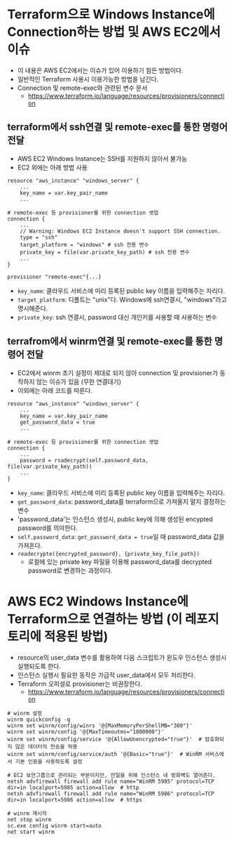# Terraform으로 Windows Instance에 Connection하는 방법 및 AWS EC2에서 이슈
- 이 내용은 AWS EC2에서는 이슈가 있어 이용하기 힘든 방법이다.
- 일반적인 Terraform 사용시 이용가능한 방법을 남긴다.
- Connection 및 remote-exec와 관련된 변수 문서
    - https://www.terraform.io/language/resources/provisioners/connection

## terraform에서 ssh연결 및 remote-exec를 통한 명령어 전달
- AWS EC2 Windows Instance는 SSH를 지원하지 않아서 불가능
- EC2 외에는 아래 방법 사용
```
resource "aws_instance" "windows_server" {
    ...
    key_name = var.key_pair_name
    ...

# remote-exec 등 provisioner를 위한 connection 셋업
connection {
    ...
    // Warning: Windows EC2 Instance doesn't support SSH connection.
    type = "ssh"
    target_platform = "windows" # ssh 전용 변수
    private_key = file(var.private_key_path) # ssh 전용 변수
    ...
}

provisioner "remote-exec"{...}
```
- `key_name`: 클라우드 서비스에 미리 등록된 public key 이름을 입력해주는 자리다.
- `target_platform`: 디폴트는 "unix"다. Windows에 ssh연결시, "windows"라고 명시해준다.
- `private_key`: ssh 연결시, password 대신 개인키를 사용할 때 사용하는 변수

## terrafrom에서 winrm연결 및 remote-exec를 통한 명령어 전달
- EC2에서 winrm 초기 설정이 제대로 되지 않아 connection 및 provisioner가 동작하지 않는 이슈가 있음 (무한 연결대기)
- 이외에는 아래 코드를 따른다.
```
resource "aws_instance" "windows_server" {
    ...
    key_name = var.key_pair_name
    get_password_data = true
    ...

# remote-exec 등 provisioner를 위한 connection 셋업
connection {
    ...
    password = rsadecrypt(self.password_data, file(var.private_key_path))
    ...
}
```
- `key_name`: 클라우드 서비스에 미리 등록된 public key 이름을 입력해주는 자리다.
- `get_password_data`: password_data를 terraform으로 가져올지 말지 결정하는 변수
- 'password_data'는 인스턴스 생성시, public key에 의해 생성된 encypted password를 의미한다.
- `self.password_data`: `get_password_data = true`일 때 password_data 값을 가져온다.
- `readecrypte({encrypted_password}, {private_key_file_path})`
    - 로컬에 있는 private key 파일을 이용해 password_data를 decrypted password로 변경하는 과정이다.


# AWS EC2 Windows Instance에 Terraform으로 연결하는 방법 (이 레포지토리에 적용된 방법)
- resource의 user_data 변수를 활용하여 다음 스크립트가 윈도우 인스턴스 생성시 실행되도록 한다.
- 인스턴스 실행시 필요한 동작은 가급적 user_data에서 모두 처리한다.
- Terraform 오피셜로 provisioner는 비권장한다.
    - https://www.terraform.io/language/resources/provisioners/connection
```
# winrm 설정
winrm quickconfig -q
winrm set winrm/config/winrs '@{MaxMemoryPerShellMB="300"}'
winrm set winrm/config '@{MaxTimeoutms="1800000"}'
winrm set winrm/config/service '@{AllowUnencrypted="true"}'  # 암호화되지 않은 데이터의 전송을 허용
winrm set winrm/config/service/auth '@{Basic="true"}'  # WinRM 서비스에서 기본 인증을 사용하도록 설정

# EC2 보안그룹으로 관리되는 부분이지만, 만일을 위해 인스턴스 내 방화벽도 열어준다.
netsh advfirewall firewall add rule name="WinRM 5985" protocol=TCP dir=in localport=5985 action=allow  # http
netsh advfirewall firewall add rule name="WinRM 5986" protocol=TCP dir=in localport=5986 action=allow  # https

# winrm 재시작
net stop winrm
sc.exe config winrm start=auto
net start winrm
```